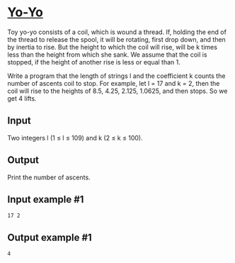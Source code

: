 # [Yo-Yo](https://www.e-olymp.com/en/problems/421)
Toy yo-yo consists of a coil, which is wound a thread. If, holding the end of the thread to release the spool, it will be rotating, first drop down, and then by inertia to rise. But the height to which the coil will rise, will be k times less than the height from which she sank. We assume that the coil is stopped, if the height of another rise is less or equal than 1.

Write a program that the length of strings l and the coefficient k counts the number of ascents coil to stop. For example, let l = 17 and k = 2, then the coil will rise to the heights of 8.5, 4.25, 2.125, 1.0625, and then stops. So we get 4 lifts.

## Input

Two integers l (1 ≤ l ≤ 109) and k (2 ≤ k ≤ 100).

## Output
Print the number of ascents.

## Input example #1
```
17 2
```

## Output example #1
```
4
```
